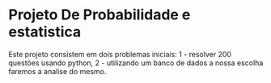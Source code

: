 # Projeto De Probabilidade e estatistica
Este projeto consistem em dois problemas iniciais:
    1 - resolver 200 questões usando python, 
    2 - utilizando um banco de dados a nossa escolha faremos a analise do mesmo. 